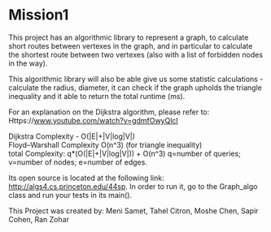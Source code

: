 # Mission1
This project has an algorithmic library to represent a graph, to calculate short routes between vertexes in the graph,
and in particular to calculate the shortest route between two vertexes (also with a list of forbidden nodes in the way).

This algorithmic library will also be able give us some statistic calculations - calculate the radius, diameter,
it can check if the graph upholds the triangle inequality and it able to return the total runtime (ms).

For an explanation on the Dijkstra algorithm, please refer to: Https://www.youtube.com/watch?v=gdmfOwyQlcI

Dijkstra Complexity - O(|E|+|V|log|V|)  
Floyd–Warshall Complexity O(n^3) (for triangle inequality)  
total Complexity: q*(O(|E|+|V|log|V|)) + O(n^3)
q=number of queries; v=number of nodes; e=number of edges.  
  
Its open source is located at the following link: http://algs4.cs.princeton.edu/44sp.
In order to run it, go to the Graph_algo class and run your tests in its main().

This Project was created by:
Meni Samet, Tahel Citron, Moshe Chen, Sapir Cohen, Ran Zohar
